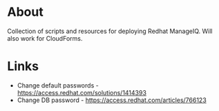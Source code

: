 # About
Collection of scripts and resources for deploying Redhat ManageIQ. Will also work for CloudForms.

# Links
* Change default passwords - https://access.redhat.com/solutions/1414393
* Change DB password - https://access.redhat.com/articles/766123
